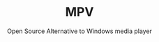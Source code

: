 ---
 title: MPV
 subtitle: Open Source Alternative to Windows media player
 description:  Command line video player
 image: https://cdn.prod.website-files.com/6220c55c69733896bb8a4724/63f5be980c1e1567e4338553_2cgsWsoPcEWG9-ONCsRjNhNhOMMQ4feaYnKOF5OwI3g.png
 image-alt: mpv-logo
 license: GPL V2
 tags: video
 type: Video
 github: https://github.com/mpv-player/mpv
 link: https://mpv.io/
 description2: MPV.io is a free and open-source media player known for its power and flexibility.

  Unlike most video players, it works from the command line, giving you precise control over playback.  MPV supports a wide range of formats and offers advanced features like high-quality video output, scripting, and embeddability in other applications.
---